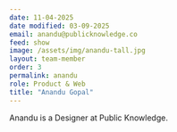 ```yaml
---
date: 11-04-2025
date modified: 03-09-2025
email: anandu@publicknowledge.co
feed: show
image: /assets/img/anandu-tall.jpg
layout: team-member
order: 3
permalink: anandu
role: Product & Web
title: "Anandu Gopal"
---
```


Anandu is a Designer at Public Knowledge.